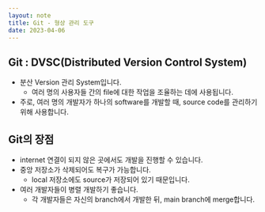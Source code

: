 ```yaml
---
layout: note
title: Git - 형상 관리 도구
date: 2023-04-06
---
```





## Git : DVSC(Distributed Version Control System)

- 분산 Version 관리 System입니다.
    - 여러 명의 사용자들 간의 file에 대한 작업을 조율하는 데에 사용됩니다.
- 주로, 여러 명의 개발자가 하나의 software를 개발할 때, source code를 관리하기 위해 사용합니다.




## Git의 장점

- internet 연결이 되지 않은 곳에서도 개발을 진행할 수 있습니다.
- 중앙 저장소가 삭제되어도 복구가 가능합니다.
    - local 저장소에도 source가 저장되어 있기 때문입니다.
- 여러 개발자들이 병렬 개발하기 좋습니다.
    - 각 개발자들은 자신의 branch에서 개발한 뒤, main branch에 merge합니다.
